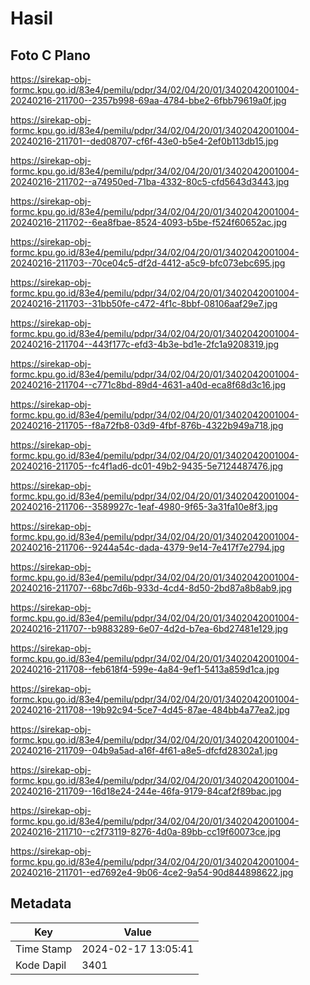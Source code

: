 # Hasil

## Foto C Plano

https://sirekap-obj-formc.kpu.go.id/83e4/pemilu/pdpr/34/02/04/20/01/3402042001004-20240216-211700--2357b998-69aa-4784-bbe2-6fbb79619a0f.jpg

https://sirekap-obj-formc.kpu.go.id/83e4/pemilu/pdpr/34/02/04/20/01/3402042001004-20240216-211701--ded08707-cf6f-43e0-b5e4-2ef0b113db15.jpg

https://sirekap-obj-formc.kpu.go.id/83e4/pemilu/pdpr/34/02/04/20/01/3402042001004-20240216-211702--a74950ed-71ba-4332-80c5-cfd5643d3443.jpg

https://sirekap-obj-formc.kpu.go.id/83e4/pemilu/pdpr/34/02/04/20/01/3402042001004-20240216-211702--6ea8fbae-8524-4093-b5be-f524f60652ac.jpg

https://sirekap-obj-formc.kpu.go.id/83e4/pemilu/pdpr/34/02/04/20/01/3402042001004-20240216-211703--70ce04c5-df2d-4412-a5c9-bfc073ebc695.jpg

https://sirekap-obj-formc.kpu.go.id/83e4/pemilu/pdpr/34/02/04/20/01/3402042001004-20240216-211703--31bb50fe-c472-4f1c-8bbf-08106aaf29e7.jpg

https://sirekap-obj-formc.kpu.go.id/83e4/pemilu/pdpr/34/02/04/20/01/3402042001004-20240216-211704--443f177c-efd3-4b3e-bd1e-2fc1a9208319.jpg

https://sirekap-obj-formc.kpu.go.id/83e4/pemilu/pdpr/34/02/04/20/01/3402042001004-20240216-211704--c771c8bd-89d4-4631-a40d-eca8f68d3c16.jpg

https://sirekap-obj-formc.kpu.go.id/83e4/pemilu/pdpr/34/02/04/20/01/3402042001004-20240216-211705--f8a72fb8-03d9-4fbf-876b-4322b949a718.jpg

https://sirekap-obj-formc.kpu.go.id/83e4/pemilu/pdpr/34/02/04/20/01/3402042001004-20240216-211705--fc4f1ad6-dc01-49b2-9435-5e7124487476.jpg

https://sirekap-obj-formc.kpu.go.id/83e4/pemilu/pdpr/34/02/04/20/01/3402042001004-20240216-211706--3589927c-1eaf-4980-9f65-3a31fa10e8f3.jpg

https://sirekap-obj-formc.kpu.go.id/83e4/pemilu/pdpr/34/02/04/20/01/3402042001004-20240216-211706--9244a54c-dada-4379-9e14-7e417f7e2794.jpg

https://sirekap-obj-formc.kpu.go.id/83e4/pemilu/pdpr/34/02/04/20/01/3402042001004-20240216-211707--68bc7d6b-933d-4cd4-8d50-2bd87a8b8ab9.jpg

https://sirekap-obj-formc.kpu.go.id/83e4/pemilu/pdpr/34/02/04/20/01/3402042001004-20240216-211707--b9883289-6e07-4d2d-b7ea-6bd27481e129.jpg

https://sirekap-obj-formc.kpu.go.id/83e4/pemilu/pdpr/34/02/04/20/01/3402042001004-20240216-211708--feb618f4-599e-4a84-9ef1-5413a859d1ca.jpg

https://sirekap-obj-formc.kpu.go.id/83e4/pemilu/pdpr/34/02/04/20/01/3402042001004-20240216-211708--19b92c94-5ce7-4d45-87ae-484bb4a77ea2.jpg

https://sirekap-obj-formc.kpu.go.id/83e4/pemilu/pdpr/34/02/04/20/01/3402042001004-20240216-211709--04b9a5ad-a16f-4f61-a8e5-dfcfd28302a1.jpg

https://sirekap-obj-formc.kpu.go.id/83e4/pemilu/pdpr/34/02/04/20/01/3402042001004-20240216-211709--16d18e24-244e-46fa-9179-84caf2f89bac.jpg

https://sirekap-obj-formc.kpu.go.id/83e4/pemilu/pdpr/34/02/04/20/01/3402042001004-20240216-211710--c2f73119-8276-4d0a-89bb-cc19f60073ce.jpg

https://sirekap-obj-formc.kpu.go.id/83e4/pemilu/pdpr/34/02/04/20/01/3402042001004-20240216-211701--ed7692e4-9b06-4ce2-9a54-90d844898622.jpg


## Metadata

| Key        | Value               |
| ---------- | ------------------- |
| Time Stamp | 2024-02-17 13:05:41 |
| Kode Dapil | 3401                |



